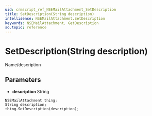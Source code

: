 ```yaml
---
uid: crmscript_ref_NSEMailAttachment_SetDescription
title: SetDescription(String description)
intellisense: NSEMailAttachment.SetDescription
keywords: NSEMailAttachment, GetDescription
so.topic: reference
---
```


# SetDescription(String description)

Name/description

## Parameters

* **description** String

```crmscript
NSEMailAttachment thing;
String description;
thing.SetDescription(description);
```

